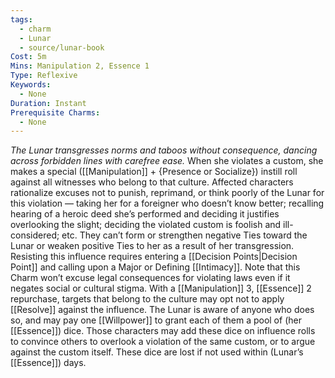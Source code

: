 ```yaml
---
tags:
  - charm
  - Lunar
  - source/lunar-book
Cost: 5m
Mins: Manipulation 2, Essence 1
Type: Reflexive
Keywords:
  - None
Duration: Instant
Prerequisite Charms:
  - None
---
```

*The Lunar transgresses norms and taboos without consequence, dancing across forbidden lines with carefree ease.*
When she violates a custom, she makes a special ([[Manipulation]] + {Presence or Socialize}) instill roll against all witnesses who belong to that culture. Affected characters rationalize excuses not to punish, reprimand, or think poorly of the Lunar for this violation — taking her for a foreigner who doesn’t know better; recalling hearing of a heroic deed she’s performed and deciding it justifies overlooking the slight; deciding the violated custom is foolish and ill-considered; etc. They can’t form or strengthen negative Ties toward the Lunar or weaken positive Ties to her as a result of her transgression. Resisting this influence requires entering a [[Decision Points|Decision Point]] and calling upon a Major or Defining [[Intimacy]]. Note that this Charm won’t excuse legal consequences for violating laws even if it negates social or cultural stigma. 
With a [[Manipulation]] 3, [[Essence]] 2 repurchase, targets that belong to the culture may opt not to apply [[Resolve]] against the influence. The Lunar is aware of anyone who does so, and may pay one [[Willpower]] to grant each of them a pool of (her [[Essence]]) dice. Those characters may add these dice on influence rolls to convince others to overlook a violation of the same custom, or to argue against the custom itself. These dice are lost if not used within (Lunar’s [[Essence]]) days.